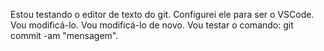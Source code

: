 Estou testando o editor de texto do git.
Configurei ele para ser o VSCode.
Vou modificá-lo.
Vou modificá-lo de novo.
Vou testar o comando: git commit -am "mensagem".
